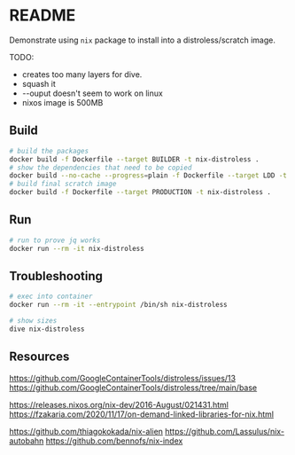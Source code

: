 # README

Demonstrate using `nix` package to install into a distroless/scratch image.  

TODO:  

* creates too many layers for dive.
* squash it 
* --ouput doesn't seem to work on linux
* nixos image is 500MB

## Build

```sh
# build the packages 
docker build -f Dockerfile --target BUILDER -t nix-distroless .    
# show the dependencies that need to be copied 
docker build --no-cache --progress=plain -f Dockerfile --target LDD -t nix-distroless .    
# build final scratch image
docker build -f Dockerfile --target PRODUCTION -t nix-distroless .    
```

## Run

```sh
# run to prove jq works
docker run --rm -it nix-distroless         
```

## Troubleshooting

```sh
# exec into container
docker run --rm -it --entrypoint /bin/sh nix-distroless                                  

# show sizes
dive nix-distroless
```

## Resources

https://github.com/GoogleContainerTools/distroless/issues/13
https://github.com/GoogleContainerTools/distroless/tree/main/base

https://releases.nixos.org/nix-dev/2016-August/021431.html
https://fzakaria.com/2020/11/17/on-demand-linked-libraries-for-nix.html


https://github.com/thiagokokada/nix-alien
https://github.com/Lassulus/nix-autobahn
https://github.com/bennofs/nix-index

